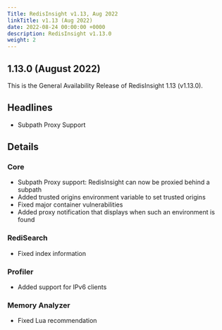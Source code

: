 ```yaml
---
Title: RedisInsight v1.13, Aug 2022
linkTitle: v1.13 (Aug 2022)
date: 2022-08-24 00:00:00 +0000
description: RedisInsight v1.13.0
weight: 2
---
```


## 1.13.0 (August 2022)

This is the General Availability Release of RedisInsight 1.13 (v1.13.0).


## Headlines
- Subpath Proxy Support

## Details

### Core
- Subpath Proxy support: RedisInsight can now be proxied behind a subpath
- Added trusted origins environment variable to set trusted origins
- Fixed major container vulnerabilities
- Added proxy notification that displays when such an environment is found
### RediSearch
- Fixed index information
### Profiler
- Added support for IPv6 clients
### Memory Analyzer
- Fixed Lua recommendation


